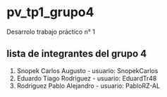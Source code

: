 # pv_tp1_grupo4

Desarrolo trabajo práctico n° 1

## lista de integrantes del grupo 4

1. Snopek Carlos Augusto - usuario: SnopekCarlos
2. Eduardo Tiago Rodriguez - usuario: EduardTr48
3. Rodriguez Pablo Alejandro - usuario: PabloRZ-AL
